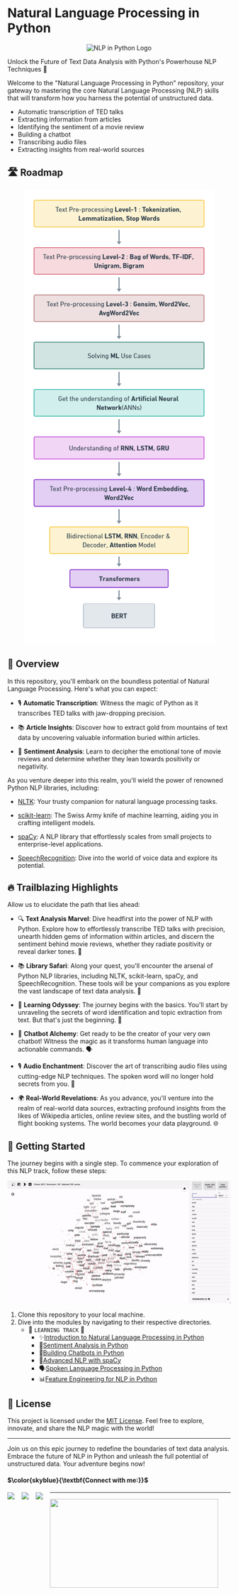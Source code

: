 # Natural Language Processing in Python

<p align="center">
  <img src="_img\nlp_word_emb.gif" alt="NLP in Python Logo" width=1000>
</p>


Unlock the Future of Text Data Analysis with Python's Powerhouse NLP Techniques 🚀

Welcome to the "Natural Language Processing in Python" repository, your gateway to mastering the core Natural Language Processing (NLP) skills that will transform how you harness the potential of unstructured data.

- Automatic transcription of TED talks
- Extracting information from articles
- Identifying the sentiment of a movie review
- Building a chatbot
- Transcribing audio files
- Extracting insights from real-world sources

## 🛣️ Roadmap

<p align="center">
  <img src="_img\roadmap.png" alt="Coding to the Moon">
</p>

## 📜 Overview

In this repository, you'll embark on the boundless potential of Natural Language Processing. Here's what you can expect:

- 🎙️ **Automatic Transcription**: Witness the magic of Python as it transcribes TED talks with jaw-dropping precision.

- 📚 **Article Insights**: Discover how to extract gold from mountains of text data by uncovering valuable information buried within articles.

- 🍿 **Sentiment Analysis**: Learn to decipher the emotional tone of movie reviews and determine whether they lean towards positivity or negativity.

As you venture deeper into this realm, you'll wield the power of renowned Python NLP libraries, including:

- [NLTK](https://www.nltk.org/): Your trusty companion for natural language processing tasks.
  
- [scikit-learn](https://scikit-learn.org/stable/): The Swiss Army knife of machine learning, aiding you in crafting intelligent models.
  
- [spaCy](https://spacy.io/): A NLP library that effortlessly scales from small projects to enterprise-level applications.
  
- [SpeechRecognition](https://pypi.org/project/SpeechRecognition/): Dive into the world of voice data and explore its potential.

## 🔥 Trailblazing Highlights

Allow us to elucidate the path that lies ahead:

- 🔍 **Text Analysis Marvel**: Dive headfirst into the power of NLP with Python. Explore how to effortlessly transcribe TED talks with precision, unearth hidden gems of information within articles, and discern the sentiment behind movie reviews, whether they radiate positivity or reveal darker tones. 📝

- 📚 **Library Safari**: Along your quest, you'll encounter the arsenal of Python NLP libraries, including NLTK, scikit-learn, spaCy, and SpeechRecognition. These tools will be your companions as you explore the vast landscape of text data analysis. 💼

- 📖 **Learning Odyssey**: The journey begins with the basics. You'll start by unraveling the secrets of word identification and topic extraction from text. But that's just the beginning. 🧐

- 🤖 **Chatbot Alchemy**: Get ready to be the creator of your very own chatbot! Witness the magic as it transforms human language into actionable commands. 🗣️

- 🎙️ **Audio Enchantment**: Discover the art of transcribing audio files using cutting-edge NLP techniques. The spoken word will no longer hold secrets from you. 🎤

- 🌍 **Real-World Revelations**: As you advance, you'll venture into the realm of real-world data sources, extracting profound insights from the likes of Wikipedia articles, online review sites, and the bustling world of flight booking systems. The world becomes your data playground. 🌐

## 🚀 Getting Started

The journey begins with a single step. To commence your exploration of this NLP track, follow these steps:
<p align="center">
  <img src="_img\nlpClutering.gif" alt="Coding to the Moon">
</p>

1. Clone this repository to your local machine.
2. Dive into the modules by navigating to their respective directories.
   - 🌟 `LEARNING TRACK` 🌟
      - ✨[Introduction to Natural Language Processing in Python]()
      - 🌟[Sentiment Analysis in Python]()
      - 🤖[Building Chatbots in Python]()
      - 🚀[Advanced NLP with spaCy]()
      - 🗣️[Spoken Language Processing in Python]()
      - 📊[Feature Engineering for NLP in Python]()




## 📜 License

This project is licensed under the [MIT License](LICENSE). Feel free to explore, innovate, and share the NLP magic with the world!

---

Join us on this epic journey to redefine the boundaries of text data analysis. Embrace the future of NLP in Python and unleash the full potential of unstructured data. Your adventure begins now!



#### $\color{skyblue}{\textbf{Connect with me:}}$

[<img align="left" src="https://cdn4.iconfinder.com/data/icons/social-media-icons-the-circle-set/48/twitter_circle-512.png" width="32px"/>][twitter]
[<img align="left" src="https://cdn-icons-png.flaticon.com/512/145/145807.png" width="32px"/>][linkedin]
[<img align="left" src="https://cdn2.iconfinder.com/data/icons/whcompare-blue-green-web-hosting-1/425/cdn-512.png" width="32px"/>][Portfolio]

[twitter]: https://twitter.com/F4izy
[linkedin]: https://www.linkedin.com/in/mohd-faizy/
[Portfolio]: https://mohdfaizy.com/

********************************************************************************************************

<img src="https://github-readme-stats.vercel.app/api?username=mohd-faizy&show_icons=true" width=380px height=200px />

